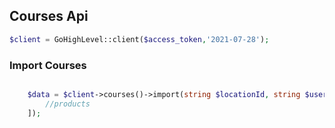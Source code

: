 ## Courses Api

```php
$client = GoHighLevel::client($access_token,'2021-07-28');
```
### Import Courses
```php

    $data = $client->courses()->import(string $locationId, string $userId, [
        //products
    ]);
```
